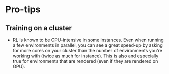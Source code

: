 # Pro-tips

## Training on a cluster
- RL is known to be CPU-intensive in some instances. Even when running a few
    environments in parallel, you can see a great speed-up by asking for more cores on your cluster
    than the number of environments you're working with (twice as much for instance). This
    is also and especially true for environments that are rendered (even if they are rendered on GPU). 
